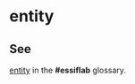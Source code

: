 # entity
## See
[entity](https://trustoverip.github.io/essiflab/glossary#entity) in the **#essiflab** glossary.